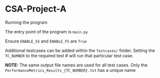 # CSA-Project-A

Running the program

The entry point of the program is `main.py`

Ensure `ENABLE_SS` and `ENABLE_FS` are `True`

Additional testcases can be added within the `Testcases/` folder. Setting the `TC_NUMBER` to the required test # will run that particular test case.

**NOTE:**
The same output file names are used for all test cases. 
Only the `PerformanceMetrics_Results_{TC_NUMBER}.txt` has a unique name
